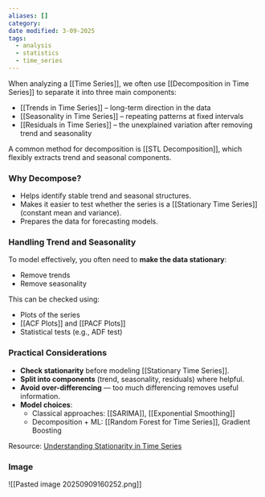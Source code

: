 ```yaml
---
aliases: []
category:
date modified: 3-09-2025
tags:
  - analysis
  - statistics
  - time_series
---
```

When analyzing a [[Time Series]], we often use [[Decomposition in Time Series]] to separate it into three main components:
* [[Trends in Time Series]] – long-term direction in the data
* [[Seasonality in Time Series]] – repeating patterns at fixed intervals
* [[Residuals in Time Series]] – the unexplained variation after removing trend and seasonality

A common method for decomposition is [[STL Decomposition]], which flexibly extracts trend and seasonal components.

### Why Decompose?

* Helps identify stable trend and seasonal structures.
* Makes it easier to test whether the series is a [[Stationary Time Series]] (constant mean and variance).
* Prepares the data for forecasting models.

### Handling Trend and Seasonality

To model effectively, you often need to **make the data stationary**:
* Remove trends
* Remove seasonality

This can be checked using:
* Plots of the series
* [[ACF Plots]] and [[PACF Plots]]
* Statistical tests (e.g., ADF test)

### Practical Considerations

* **Check stationarity** before modeling [[Stationary Time Series]].
* **Split into components** (trend, seasonality, residuals) where helpful.
* **Avoid over-differencing** — too much differencing removes useful information.
* **Model choices**:
  * Classical approaches: [[SARIMA]], [[Exponential Smoothing]]
  * Decomposition + ML: [[Random Forest for Time Series]], Gradient Boosting

Resource:
[Understanding Stationarity in Time Series](https://towardsdatascience.com/time-series-forecasting-made-simple-part-4-1-understanding-stationarity-in-a-time-series/)

### Image

![[Pasted image 20250909160252.png]]

